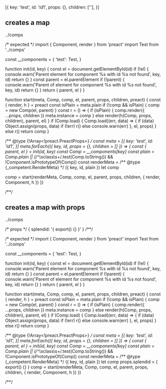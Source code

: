 [{
  key: 'test',
  id: 'id1',
  props: {},
  children: [''],
}]

## creates a map
../comps

/* expected */
import { Component, render } from 'preact'
import Test from '../comps'

const __components = {
  'test': Test,
}

function init(id, key) {
  const el = document.getElementById(id)
  if (!el) {
    console.warn('Parent element for component %s with id %s not found', key, id)
    return {}
  }
  const parent = el.parentElement
  if (!parent) {
    console.warn('Parent of element for component %s with id %s not found', key, id)
    return {}
  }
  return { parent, el  }
}

function start(meta, Comp, comp, el, parent, props, children, preact) {
  const { render, h } = preact
  const isPlain = meta.plain
  if (!comp && isPlain) {
    comp = new Comp(el, parent)
  }
  const r = () => {
    if (isPlain) {
      comp.render({ ...props, children })
      meta.instance = comp
    } else render(h(Comp, props, children), parent, el)
  }
  if (Comp.load) {
    Comp.load((err, data) => {
      if (data) Object.assign(props, data)
      if (!err) r()
      else console.warn(err)
    }, el, props)
  } else r()
  return comp
}

/** @type {!Array<!preact.PreactProps>} */
const meta = [{
  key: 'test',
  id: 'id1',
}]
meta.forEach(({ key, id, props = {}, children = [] }) => {
  const { parent, el } = init(id, key)
  const Comp = __components[key]
  const plain = Comp.plain || (/^\s*class\s+/.test(Comp.toString()) && !Component.isPrototypeOf(Comp))
  const renderMeta = /** @type {_competent.RenderMeta} */ ({ key, id, plain })
  let comp

  comp = start(renderMeta, Comp, comp, el, parent, props, children, { render, Component, h })
})

/**/

## creates a map with props
../comps

/* props */
{ splendid: '{ export() {} }' }
/**/

/* expected */
import { Component, render } from 'preact'
import Test from '../comps'

const __components = {
  'test': Test,
}

function init(id, key) {
  const el = document.getElementById(id)
  if (!el) {
    console.warn('Parent element for component %s with id %s not found', key, id)
    return {}
  }
  const parent = el.parentElement
  if (!parent) {
    console.warn('Parent of element for component %s with id %s not found', key, id)
    return {}
  }
  return { parent, el  }
}

function start(meta, Comp, comp, el, parent, props, children, preact) {
  const { render, h } = preact
  const isPlain = meta.plain
  if (!comp && isPlain) {
    comp = new Comp(el, parent)
  }
  const r = () => {
    if (isPlain) {
      comp.render({ ...props, children })
      meta.instance = comp
    } else render(h(Comp, props, children), parent, el)
  }
  if (Comp.load) {
    Comp.load((err, data) => {
      if (data) Object.assign(props, data)
      if (!err) r()
      else console.warn(err)
    }, el, props)
  } else r()
  return comp
}

/** @type {!Array<!preact.PreactProps>} */
const meta = [{
  key: 'test',
  id: 'id1',
}]
meta.forEach(({ key, id, props = {}, children = [] }) => {
  const { parent, el } = init(id, key)
  const Comp = __components[key]
  const plain = Comp.plain || (/^\s*class\s+/.test(Comp.toString()) && !Component.isPrototypeOf(Comp))
  const renderMeta = /** @type {_competent.RenderMeta} */ ({ key, id, plain })
  let comp
  props.splendid = { export() {} }
  comp = start(renderMeta, Comp, comp, el, parent, props, children, { render, Component, h })
})

/**/